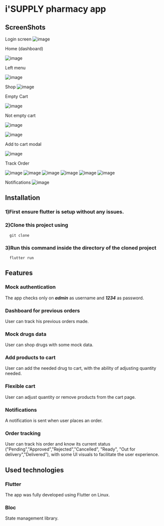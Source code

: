 # i'SUPPLY pharmacy app

## ScreenShots
Login screen
![image](https://github.com/amrsamirtawfik/i-SUPPLY-task/assets/85262211/2ea4520e-9eee-4cc5-9ef7-ffd8adca190e)

Home (dashboard)

![image](https://github.com/amrsamirtawfik/i-SUPPLY-task/assets/85262211/a6232fb0-cfd2-4243-bc25-b6fdf005796b)







Left menu

![image](https://github.com/amrsamirtawfik/i-SUPPLY-task/assets/85262211/d9a9e688-d4bf-423f-aff7-b8e152587b5b)




Shop
![image](https://github.com/amrsamirtawfik/i-SUPPLY-task/assets/85262211/c8c93be1-0313-45b3-8b58-a5277251d11e)




Empty Cart

![image](https://github.com/amrsamirtawfik/i-SUPPLY-task/assets/85262211/e7d7c4a2-0401-4690-a083-aeb3ee1ef4ed)




Not empty cart

![image](https://github.com/amrsamirtawfik/i-SUPPLY-task/assets/85262211/919e9b8d-f9d2-4895-8578-aaf5074b21d6)

![image](https://github.com/amrsamirtawfik/i-SUPPLY-task/assets/85262211/4230ac0b-00ff-4a8f-94f8-1919f6609f2b)



Add to cart modal

![image](https://github.com/amrsamirtawfik/i-SUPPLY-task/assets/85262211/b5484f6b-6429-4b04-bd9f-ed5482106507)




Track Order

![image](https://github.com/amrsamirtawfik/i-SUPPLY-task/assets/85262211/11db0d92-a7c2-4006-8b0f-7bc6d87b7a98)
![image](https://github.com/amrsamirtawfik/i-SUPPLY-task/assets/85262211/bd716492-7eed-414e-a466-72941529fb04)
![image](https://github.com/amrsamirtawfik/i-SUPPLY-task/assets/85262211/587ae098-bd10-4c03-908d-75df07b4aa4c)
![image](https://github.com/amrsamirtawfik/i-SUPPLY-task/assets/85262211/18861796-4bff-41f5-86f8-fc52d14462b7)
![image](https://github.com/amrsamirtawfik/i-SUPPLY-task/assets/85262211/c0489a4c-9e32-47da-b8ee-ab0cabcdcd7d)
![image](https://github.com/amrsamirtawfik/i-SUPPLY-task/assets/85262211/047bdc7c-7751-4695-a46c-d7dc3aad578a)


Notifications
![image](https://github.com/amrsamirtawfik/i-SUPPLY-task/assets/85262211/5c67de22-798a-4385-8bab-443f618df50a)


## Installation
### 1)First ensure flutter is setup without any issues.
### 2)Clone this project using

      
      git clone 
      
      
### 3)Run this command inside the directory of the cloned project
      
      flutter run
      
      

## Features
### Mock authentication
The app checks only on ***admin*** as username and ***1234*** as password.
### Dashboard for previous orders
User can track his previous orders made.
### Mock drugs data
User can shop drugs with some mock data.
### Add products to cart
User can add the needed drug to cart, with the ability of adjusting quantity needed.
### Flexible cart
User can adjust quantity or remove products from the cart page.
### Notifications
A notification is sent when user places an order.
### Order tracking
User can track his order and know its current status ("Pending","Approved","Rejected","Cancelled", "Ready", "Out for delivery","Delivered"), with some UI visuals to facilitate the user experience.

## Used technologies

### Flutter
The app was fully developed using Flutter on Linux.
### Bloc
State management library.

